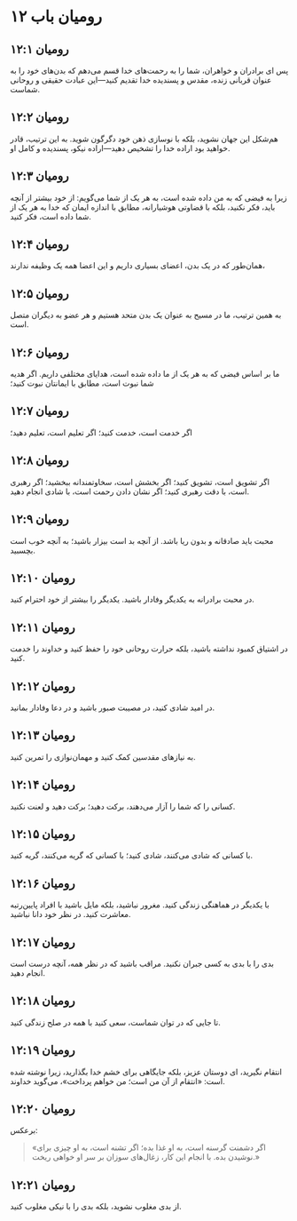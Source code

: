# رومیان باب ۱۲

## رومیان ۱۲:۱

پس ای برادران و خواهران، شما را به رحمت‌های خدا قسم می‌دهم که بدن‌های خود را به عنوان قربانی زنده، مقدس و پسندیده خدا تقدیم کنید—این عبادت حقیقی و روحانی شماست.

## رومیان ۱۲:۲

هم‌شکل این جهان نشوید، بلکه با نوسازی ذهن خود دگرگون شوید. به این ترتیب، قادر خواهید بود اراده خدا را تشخیص دهید—اراده نیکو، پسندیده و کامل او.

## رومیان ۱۲:۳

زیرا به فیضی که به من داده شده است، به هر یک از شما می‌گویم: از خود بیشتر از آنچه باید، فکر نکنید، بلکه با قضاوتی هوشیارانه، مطابق با اندازه ایمان که خدا به هر یک از شما داده است، فکر کنید.

## رومیان ۱۲:۴

همان‌طور که در یک بدن، اعضای بسیاری داریم و این اعضا همه یک وظیفه ندارند،

## رومیان ۱۲:۵

به همین ترتیب، ما در مسیح به عنوان یک بدن متحد هستیم و هر عضو به دیگران متصل است.

## رومیان ۱۲:۶

ما بر اساس فیضی که به هر یک از ما داده شده است، هدایای مختلفی داریم. اگر هدیه شما نبوت است، مطابق با ایمانتان نبوت کنید؛

## رومیان ۱۲:۷

اگر خدمت است، خدمت کنید؛ اگر تعلیم است، تعلیم دهید؛

## رومیان ۱۲:۸

اگر تشویق است، تشویق کنید؛ اگر بخشش است، سخاوتمندانه ببخشید؛ اگر رهبری است، با دقت رهبری کنید؛ اگر نشان دادن رحمت است، با شادی انجام دهید.

## رومیان ۱۲:۹

محبت باید صادقانه و بدون ریا باشد. از آنچه بد است بیزار باشید؛ به آنچه خوب است بچسبید.

## رومیان ۱۲:۱۰

در محبت برادرانه به یکدیگر وفادار باشید. یکدیگر را بیشتر از خود احترام کنید.

## رومیان ۱۲:۱۱

در اشتیاق کمبود نداشته باشید، بلکه حرارت روحانی خود را حفظ کنید و خداوند را خدمت کنید.

## رومیان ۱۲:۱۲

در امید شادی کنید، در مصیبت صبور باشید و در دعا وفادار بمانید.

## رومیان ۱۲:۱۳

به نیازهای مقدسین کمک کنید و مهمان‌نوازی را تمرین کنید.

## رومیان ۱۲:۱۴

کسانی را که شما را آزار می‌دهند، برکت دهید؛ برکت دهید و لعنت نکنید.

## رومیان ۱۲:۱۵

با کسانی که شادی می‌کنند، شادی کنید؛ با کسانی که گریه می‌کنند، گریه کنید.

## رومیان ۱۲:۱۶

با یکدیگر در هماهنگی زندگی کنید. مغرور نباشید، بلکه مایل باشید با افراد پایین‌رتبه معاشرت کنید. در نظر خود دانا نباشید.

## رومیان ۱۲:۱۷

بدی را با بدی به کسی جبران نکنید. مراقب باشید که در نظر همه، آنچه درست است انجام دهید.

## رومیان ۱۲:۱۸

تا جایی که در توان شماست، سعی کنید با همه در صلح زندگی کنید.

## رومیان ۱۲:۱۹

انتقام نگیرید، ای دوستان عزیز، بلکه جایگاهی برای خشم خدا بگذارید، زیرا نوشته شده است: «انتقام از آن من است؛ من خواهم پرداخت»، می‌گوید خداوند.

## رومیان ۱۲:۲۰

برعکس:

> «اگر دشمنت گرسنه است، به او غذا بده؛
> اگر تشنه است، به او چیزی برای نوشیدن بده.
> با انجام این کار، زغال‌های سوزان بر سر او خواهی ریخت.»

## رومیان ۱۲:۲۱

از بدی مغلوب نشوید، بلکه بدی را با نیکی مغلوب کنید.
